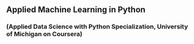 ## Applied Machine Learning in Python
### (Applied Data Science with Python Specialization, University of Michigan on Coursera)

